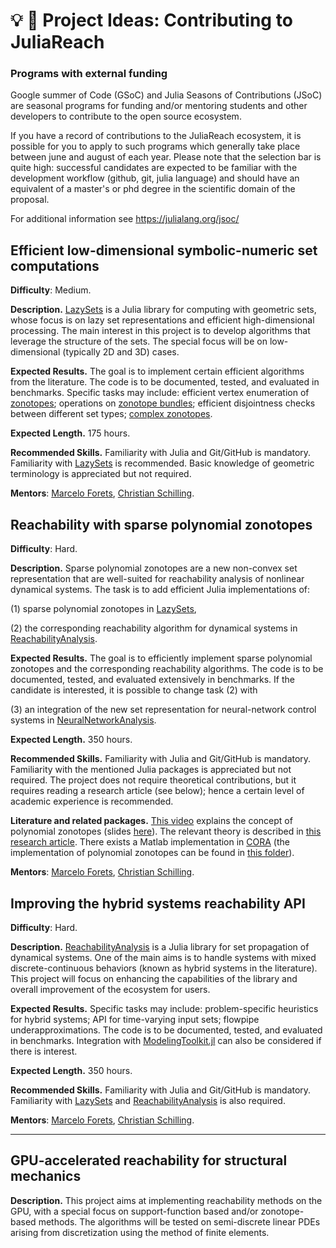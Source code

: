 # :bulb: :notebook: Project Ideas: Contributing to JuliaReach

### Programs with external funding

Google summer of Code (GSoC) and Julia Seasons of Contributions (JSoC) are seasonal programs for funding and/or
mentoring students and other developers to contribute to the open source ecosystem.

If you have a record of contributions to the JuliaReach ecosystem, it is possible for you to apply to such programs which generally take place between june and august of each year. Please note that the selection bar is quite high: successful candidates are expected to be familiar with the development workflow (github, git, julia language) and should have an equivalent of a master's or phd degree in the scientific domain of the proposal.

For additional information see https://julialang.org/jsoc/

## Efficient low-dimensional symbolic-numeric set computations

**Difficulty**: Medium.

**Description.** [LazySets](https://github.com/JuliaReach/LazySets.jl) is a Julia library for computing with geometric sets, whose focus is on lazy set representations and efficient high-dimensional processing. The main interest in this project is to develop algorithms that leverage the structure of the sets. The special focus will be on low-dimensional (typically 2D and 3D) cases.

**Expected Results.** The goal is to implement certain efficient algorithms from the literature. The code is to be documented, tested, and evaluated in benchmarks. Specific tasks may include: efficient vertex enumeration of [zonotopes](https://juliareach.github.io/LazySets.jl/dev/lib/sets/Zonotope/#LazySets.Zonotope); operations on [zonotope bundles](http://archive.www6.in.tum.de/www6/Main/Publications/Althoff2011f.pdf); efficient disjointness checks between different set types; [complex zonotopes](https://ieeexplore.ieee.org/document/7525593).

**Expected Length.** 175 hours.

**Recommended Skills.** Familiarity with Julia and Git/GitHub is mandatory. Familiarity with [LazySets](https://github.com/JuliaReach/LazySets.jl) is recommended. Basic knowledge of geometric terminology is appreciated but not required.

**Mentors**: [Marcelo Forets](github.com/mforets), [Christian Schilling](github.com/schillic).

## Reachability with sparse polynomial zonotopes

**Difficulty**: Hard.

**Description.** Sparse polynomial zonotopes are a new non-convex set representation that are well-suited for reachability analysis of nonlinear dynamical systems. The task is to add efficient Julia implementations of:

(1) sparse polynomial zonotopes in [LazySets](https://github.com/JuliaReach/LazySets.jl),

(2) the corresponding reachability algorithm for dynamical systems in [ReachabilityAnalysis](https://github.com/JuliaReach/ReachabilityAnalysis.jl).

**Expected Results.** The goal is to efficiently implement sparse polynomial zonotopes and the corresponding reachability algorithms. The code is to be documented, tested, and evaluated extensively in benchmarks. If the candidate is interested, it is possible to change task (2) with 

(3) an integration of the new set representation for neural-network control systems in [NeuralNetworkAnalysis](https://github.com/JuliaReach/NeuralNetworkAnalysis.jl).

**Expected Length.** 350 hours.

**Recommended Skills.** Familiarity with Julia and Git/GitHub is mandatory. Familiarity with the mentioned Julia packages is appreciated but not required. The project does not require theoretical contributions, but it requires reading a research article (see below); hence a certain level of academic experience is recommended.

**Literature and related packages.** [This video](https://www.youtube.com/watch?v=iMtq6YeIsjA) explains the concept of polynomial zonotopes (slides [here](https://github.com/JuliaReach/juliareach-days-3-reachathon/blob/master/Challenge_5/Challenge5_PolynomialZonotopes.pdf)). The relevant theory is described in [this research article](https://arxiv.org/pdf/1901.01780). There exists a Matlab implementation in [CORA](https://tumcps.github.io/CORA/) (the implementation of polynomial zonotopes can be found in [this folder](https://github.com/TUMcps/CORA/tree/master/contSet/%40polyZonotope)).

**Mentors**: [Marcelo Forets](github.com/mforets), [Christian Schilling](github.com/schillic).

## Improving the hybrid systems reachability API

**Difficulty**: Hard.

**Description.** [ReachabilityAnalysis](https://github.com/JuliaReach/ReachabilityAnalysis.jl) is a Julia library for set propagation of dynamical systems. One of the main aims is to handle systems with mixed discrete-continuous behaviors (known as hybrid systems in the literature). This project will focus on enhancing the capabilities of the library and overall improvement of the ecosystem for users.

**Expected Results.**   Specific tasks may include: problem-specific heuristics for hybrid systems; API for time-varying input sets; flowpipe underapproximations. The code is to be documented, tested, and evaluated in benchmarks. Integration with [ModelingToolkit.jl](https://github.com/SciML/ModelingToolkit.jl) can also be considered if there is interest.

**Expected Length.** 350 hours.

**Recommended Skills.** Familiarity with Julia and Git/GitHub is mandatory. Familiarity with [LazySets](https://github.com/JuliaReach/LazySets.jl) and [ReachabilityAnalysis](https://github.com/JuliaReach/ReachabilityAnalysis.jl) is also required.

**Mentors**: [Marcelo Forets](github.com/mforets), [Christian Schilling](github.com/schillic).

----

## GPU-accelerated reachability for structural mechanics

**Description.** This project aims at implementing reachability methods on the GPU, with a special focus on support-function based and/or zonotope-based methods. The algorithms will be tested on  semi-discrete linear PDEs arising from discretization using the method of finite elements.


